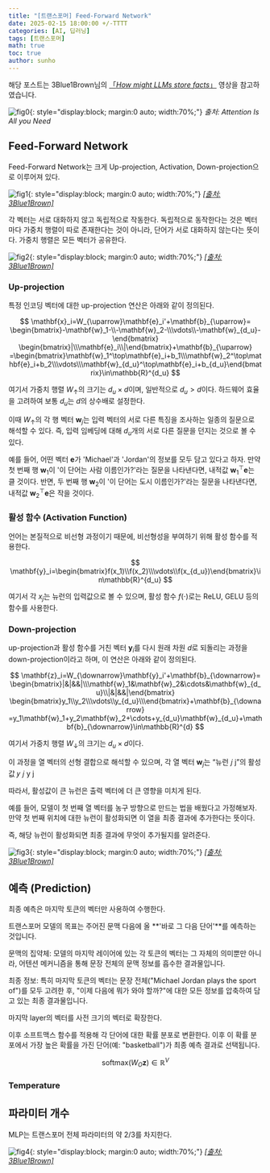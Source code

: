 ```yaml
---
title: "[트랜스포머] Feed-Forward Network"
date: 2025-02-15 18:00:00 +/-TTTT
categories: [AI, 딥러닝]
tags: [트랜스포머]
math: true
toc: true
author: sunho
---
```


해당 포스트는 3Blue1Brown님의 [「*How might LLMs store facts*」](https://www.youtube.com/watch?v=9-Jl0dxWQs8&list=PLZHQObOWTQDNU6R1_67000Dx_ZCJB-3pi&index=8) 영상을 참고하였습니다.

![fig0](dl/transformer/4-0.png){: style="display:block; margin:0 auto; width:70%;"}
_출처: Attention Is All you Need_

## Feed-Forward Network

Feed-Forward Network는 크게 Up-projection, Activation, Down-projection으로 이루어져 있다.

![fig1](dl/transformer/4-1.png){: style="display:block; margin:0 auto; width:70%;"}
_[[출처: 3Blue1Brown]](https://www.youtube.com/watch?v=9-Jl0dxWQs8&list=PLZHQObOWTQDNU6R1_67000Dx_ZCJB-3pi&index=8)_

각 벡터는 서로 대화하지 않고 독립적으로 작동한다. 독립적으로 동작한다는 것은 벡터마다 가중치 행렬이 따로 존재한다는 것이 아니라, 단어가 서로 대화하지 않는다는 뜻이다. 가중치 행렬은 모든 벡터가 공유한다.

![fig2](dl/transformer/4-2.png){: style="display:block; margin:0 auto; width:70%;"}
_[[출처: 3Blue1Brown]](https://www.youtube.com/watch?v=9-Jl0dxWQs8&list=PLZHQObOWTQDNU6R1_67000Dx_ZCJB-3pi&index=8)_

### Up-projection

특정 인코딩 벡터에 대한 up-projection 연산은 아래와 같이 정의된다.

$$
\mathbf{x}_i=W_{\uparrow}\mathbf{e}_i'+\mathbf{b}_{\uparrow}=
\begin{bmatrix}-\mathbf{w}_1-\\-\mathbf{w}_2-\\\vdots\\-\mathbf{w}_{d_u}-\end{bmatrix}
\begin{bmatrix}|\\\mathbf{e}_i\\|\end{bmatrix}+\mathbf{b}_{\uparrow}
=\begin{bmatrix}\mathbf{w}_1^\top\mathbf{e}_i+b_1\\\mathbf{w}_2^\top\mathbf{e}_i+b_2\\\vdots\\\mathbf{w}_{d_u}^\top\mathbf{e}_i+b_{d_u}\end{bmatrix}\in\mathbb{R}^{d_u}
$$

여기서 가중치 행렬 $W_{\uparrow}$의 크기는 $d_u\times d$이며, 일반적으로 $d_u>d$이다. 하드웨어 효율을 고려하여 보통 $d_u$는 $d$의 상수배로 설정한다.

이때 $W_{\uparrow}$의 각 행 벡터 $\mathbf{w}_j$는 입력 벡터의 서로 다른 특징을 조사하는 일종의 질문으로 해석할 수 있다. 즉, 입력 임베딩에 대해 $d_u$개의 서로 다른 질문을 던지는 것으로 볼 수 있다.

예를 들어, 어떤 벡터 $\mathbf{e}$가 'Michael'과 'Jordan'의 정보를 모두 담고 있다고 하자. 만약 첫 번째 행 $\mathbf{w}_1$이 '이 단어는 사람 이름인가?'라는 질문을 나타낸다면, 내적값 $\mathbf{w}_1^\top\mathbf{e}$는 클 것이다. 반면, 두 번째 행 $\mathbf{w}_2$이 '이 단어는 도시 이름인가?'라는 질문을 나타낸다면, 내적값 $\mathbf{w}_2^\top\mathbf{e}$은 작을 것이다.

### 활성 함수 (Activation Function)

언어는 본질적으로 비선형 과정이기 때문에, 비선형성을 부여하기 위해 활성 함수를 적용한다.

$$
\mathbf{y}_i=\begin{bmatrix}f(x_1)\\f(x_2)\\\vdots\\f(x_{d_u})\end{bmatrix}\in\mathbb{R}^{d_u}
$$

여기서 각 $x_j$는 뉴런의 입력값으로 볼 수 있으며, 활성 함수 $f(\cdot)$로는 ReLU, GELU 등의 함수를 사용한다.

### Down-projection

up-projection과 활성 함수를 거친 벡터 $\mathbf{y}_i$를 다시 원래 차원 $d$로 되돌리는 과정을 down-projection이라고 하며, 이 연산은 아래와 같이 정의된다.

$$
\mathbf{z}_i=W_{\downarrow}\mathbf{y}_i'+\mathbf{b}_{\downarrow}=
\begin{bmatrix}|&|&&|\\\mathbf{w}_1&\mathbf{w}_2&\cdots&\mathbf{w}_{d_u}\\|&|&&|\end{bmatrix}
\begin{bmatrix}y_1\\y_2\\\vdots\\y_{d_u}\\\end{bmatrix}+\mathbf{b}_{\downarrow}
=y_1\mathbf{w}_1+y_2\mathbf{w}_2+\cdots+y_{d_u}\mathbf{w}_{d_u}+\mathbf{b}_{\downarrow}\in\mathbb{R}^{d}
$$

여기서 가중치 행렬 $W_{\downarrow}$의 크기는 $d_u\times d$이다.

이 과정을 열 벡터의 선형 결합으로 해석할 수 있으며, 각 열 벡터 $\mathbf{w}_j$는 “뉴런 
𝑗
j”의 활성값 
𝑦
𝑗
y
j

따라서, 활성값이 큰 뉴런은 출력 벡터에 더 큰 영향을 미치게 된다.

예를 들어, 모델이 첫 번째 열 벡터를 농구 방향으로 만드는 법을 배웠다고 가정해보자. 만약 첫 번째 위치에 대한 뉴런이 활성화되면 이 열을 최종 결과에 추가한다는 뜻이다.

즉, 해당 뉴런이 활성화되면 최종 결과에 무엇이 추가될지를 알려준다.

![fig3](dl/transformer/4-3.png){: style="display:block; margin:0 auto; width:70%;"}
_[[출처: 3Blue1Brown]](https://www.youtube.com/watch?v=9-Jl0dxWQs8&list=PLZHQObOWTQDNU6R1_67000Dx_ZCJB-3pi&index=8)_

## 예측 (Prediction)

최종 예측은 마지막 토큰의 벡터만 사용하여 수행한다.

트랜스포머 모델의 목표는 주어진 문맥 다음에 올 **'바로 그 다음 단어'**를 예측하는 것입니다.

문맥의 집약체: 모델의 마지막 레이어에 있는 각 토큰의 벡터는 그 자체의 의미뿐만 아니라, 어텐션 메커니즘을 통해 문장 전체의 문맥 정보를 흡수한 결과물입니다.

최종 정보: 특히 마지막 토큰의 벡터는 문장 전체("Michael Jordan plays the sport of")를 모두 고려한 후, "이제 다음에 뭐가 와야 할까?"에 대한 모든 정보를 압축하여 담고 있는 최종 결과물입니다.

마지막 layer의 벡터를 사전 크기의 벡터로 확장한다.

이후 소프트맥스 함수를 적용해 각 단어에 대한 확률 분포로 변환한다. 이후 이 확률 분포에서 가장 높은 확률을 가진 단어(예: "basketball")가 최종 예측 결과로 선택됩니다.

$$
\text{softmax}\left(W_O\mathbf{z}\right)\in\mathbb{R}^{V}
$$

### Temperature



## 파라미터 개수

MLP는 트랜스포머 전체 파라미터의 약 $2/3$를 차지한다.

![fig4](dl/transformer/4-4.png){: style="display:block; margin:0 auto; width:70%;"}
_[[출처: 3Blue1Brown]](https://www.youtube.com/watch?v=9-Jl0dxWQs8&list=PLZHQObOWTQDNU6R1_67000Dx_ZCJB-3pi&index=8)_
